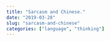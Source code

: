 ```yaml
---
title: "Sarcasm and Chinese."
date: "2019-03-28"
slug: "sarcasm-and-chinese"
categories: ["language", "thinking"]
---
```



